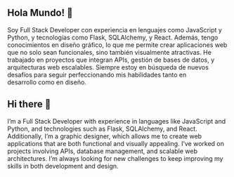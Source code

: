 ## Hola Mundo! 👋

Soy Full Stack Developer con experiencia en lenguajes como JavaScript y Python, y tecnologías como Flask, SQLAlchemy, y React. Además, tengo conocimientos en diseño gráfico, lo que me permite crear aplicaciones web que no solo sean funcionales, sino también visualmente atractivas. He trabajado en proyectos que integran APIs, gestión de bases de datos, y arquitecturas web escalables. Siempre estoy en búsqueda de nuevos desafíos para seguir perfeccionando mis habilidades tanto en desarrollo como en diseño.

## Hi there 👋

I’m a Full Stack Developer with experience in languages like JavaScript and Python, and technologies such as Flask, SQLAlchemy, and React. Additionally, I’m a graphic designer, which allows me to create web applications that are both functional and visually appealing. I’ve worked on projects involving APIs, database management, and scalable web architectures. I’m always looking for new challenges to keep improving my skills in both development and design.

<!--
**NataliaIacono/NataliaIacono** is a ✨ _special_ ✨ repository because its `README.md` (this file) appears on your GitHub profile.

Here are some ideas to get you started:

- 🔭 I’m currently working on ...
- 🌱 I’m currently learning ...
- 👯 I’m looking to collaborate on ...
- 🤔 I’m looking for help with ...
- 💬 Ask me about ...
- 📫 How to reach me: ...
- 😄 Pronouns: ...
- ⚡ Fun fact: ...
-->
